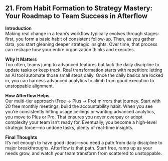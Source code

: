 ## 21. From Habit Formation to Strategy Mastery: Your Roadmap to Team Success in Afterflow

**Introduction**  
Making real change in a team’s workflow typically evolves through stages: first, you form a basic habit of consistent follow-up. Then, as you gather data, you start gleaning deeper strategic insights. Over time, that process can reshape how your entire organization thinks and executes.

**Why It Matters**  
Too often, teams jump to advanced features but lack the daily discipline to update tasks or keep track. Real transformation starts with repetition: letting an AI tool automate those small steps daily. Once the daily basics are locked in, you can harness advanced analytics to climb from good execution to unstoppable alignment.

**How Afterflow Helps**  
Our multi-tier approach (Free → Plus → Pro) mirrors that journey. Start with 20 free monthly meetings, build the accountability habit. When you see you’re consistently hitting usage ceilings or wanting advanced analytics, you move to Plus or Pro. That ensures you never overpay or adopt complexity your team isn’t ready for. Eventually, you become a high-level strategic force—no undone tasks, plenty of real-time insights.

**Final Thoughts**  
It’s not enough to have good ideas—you need a path from daily discipline to major breakthroughs. Afterflow is that path. Start free, ramp up as your needs grow, and watch your team transform from scattered to unstoppable.
